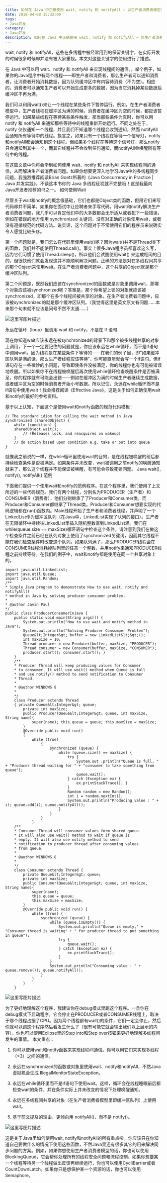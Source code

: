 ```yaml
---
title: 如何在 Java 中正确使用 wait, notify 和 notifyAll – 以生产者消费者模型为例
date: 2018-04-08 15:33:00
tags: 
- Java并发
category: 
- Java并发
description: 如何在 Java 中正确使用 wait, notify 和 notifyAll – 以生产者消费者模型为例
---
```


wait, notify 和 notifyAll，这些在多线程中被经常用到的保留关键字，在实际开发的时候很多时候却并没有被大家重视。本文对这些关键字的使用进行了描述。

在 Java 中可以用 wait、notify 和 notifyAll 来实现线程间的通信。。举个例子，如果你的Java程序中有两个线程——即生产者和消费者，那么生产者可以通知消费者，让消费者开始消耗数据，因为队列缓冲区中有内容待消费（不为空）。相应的，消费者可以通知生产者可以开始生成更多的数据，因为当它消耗掉某些数据后缓冲区不再为满。

我们可以利用wait()来让一个线程在某些条件下暂停运行。例如，在生产者消费者模型中，生产者线程在缓冲区为满的时候，消费者在缓冲区为空的时候，都应该暂停运行。如果某些线程在等待某些条件触发，那当那些条件为真时，你可以用 notify 和 notifyAll 来通知那些等待中的线程重新开始运行。不同之处在于，notify 仅仅通知一个线程，并且我们不知道哪个线程会收到通知，然而 notifyAll 会通知所有等待中的线程。换言之，如果只有一个线程在等待一个信号灯，notify和notifyAll都会通知到这个线程。但如果多个线程在等待这个信号灯，那么notify只会通知到其中一个，而其它线程并不会收到任何通知，而notifyAll会唤醒所有等待中的线程。

在这篇文章中你将会学到如何使用 wait、notify 和 notifyAll 来实现线程间的通信，从而解决生产者消费者问题。如果你想要更深入地学习Java中的多线程同步问题，我强烈推荐阅读Brian Goetz所著的《Java Concurrency in Practice | Java 并发实践》，不读这本书你的 Java 多线程征程就不完整哦！这是我最向Java开发者推荐的书之一。
如何使用Wait

尽管关于wait和notify的概念很基础，它们也都是Object类的函数，但用它们来写代码却并不简单。如果你在面试中让应聘者来手写代码，用wait和notify解决生产者消费者问题，我几乎可以肯定他们中的大多数都会无所适从或者犯下一些错误，例如在错误的地方使用 synchronized 关键词，没有对正确的对象使用wait，或者没有遵循规范的代码方法。说实话，这个问题对于不常使用它们的程序员来说确实令人感觉比较头疼。

第一个问题就是，我们怎么在代码里使用wait()呢？因为wait()并不是Thread类下的函数，我们并不能使用Thread.call()。事实上很多Java程序员都喜欢这么写，因为它们习惯了使用Thread.sleep()，所以他们会试图使用wait() 来达成相同的目的，但很快他们就会发现这并不能顺利解决问题。正确的方法是对在多线程间共享的那个Object来使用wait。在生产者消费者问题中，这个共享的Object就是那个缓冲区队列。

第二个问题是，既然我们应该在synchronized的函数或是对象里调用wait，那哪个对象应该被synchronized呢？答案是，那个你希望上锁的对象就应该被synchronized，即那个在多个线程间被共享的对象。在生产者消费者问题中，应该被synchronized的就是那个缓冲区队列。（我觉得这里是英文原文有问题……本来那个句末就不应该是问号不然不太通……）

![这里写图片描述](http://jbcdn2.b0.upaiyun.com/2015/07/5fda7f863416140cb97a8c8977dfd5db.png)


永远在循环（loop）里调用 wait 和 notify，不是在 If 语句

现在你知道wait应该永远在被synchronized的背景下和那个被多线程共享的对象上调用，下一个一定要记住的问题就是，你应该永远在while循环，而不是if语句中调用wait。因为线程是在某些条件下等待的——在我们的例子里，即“如果缓冲区队列是满的话，那么生产者线程应该等待”，你可能直觉就会写一个if语句。但if语句存在一些微妙的小问题，导致即使条件没被满足，你的线程你也有可能被错误地唤醒。所以如果你不在线程被唤醒后再次使用while循环检查唤醒条件是否被满足，你的程序就有可能会出错——例如在缓冲区为满的时候生产者继续生成数据，或者缓冲区为空的时候消费者开始小号数据。所以记住，永远在while循环而不是if语句中使用wait！我会推荐阅读《Effective Java》，这是关于如何正确使用wait和notify的最好的参考资料。

基于以上认知，下面这个是使用wait和notify函数的规范代码模板：

```
// The standard idiom for calling the wait method in Java 
synchronized (sharedObject) { 
    while (condition) { 
    sharedObject.wait(); 
        // (Releases lock, and reacquires on wakeup) 
    } 
    // do action based upon condition e.g. take or put into queue 
}
```

就像我之前说的一样，在while循环里使用wait的目的，是在线程被唤醒的前后都持续检查条件是否被满足。如果条件并未改变，wait被调用之前notify的唤醒通知就来了，那么这个线程并不能保证被唤醒，有可能会导致死锁问题。
Java wait(), notify(), notifyAll() 范例

下面我们提供一个使用wait和notify的范例程序。在这个程序里，我们使用了上文所述的一些代码规范。我们有两个线程，分别名为PRODUCER（生产者）和CONSUMER（消费者），他们分别继承了了Producer和Consumer类，而Producer和Consumer都继承了Thread类。Producer和Consumer想要实现的代码逻辑都在run()函数内。Main线程开始了生产者和消费者线程，并声明了一个LinkedList作为缓冲区队列（在Java中，LinkedList实现了队列的接口）。生产者在无限循环中持续往LinkedList里插入随机整数直到LinkedList满。我们在while(queue.size == maxSize)循环语句中检查这个条件。请注意到我们在做这个检查条件之前已经在队列对象上使用了synchronized关键词，因而其它线程不能在我们检查条件时改变这个队列。如果队列满了，那么PRODUCER线程会在CONSUMER线程消耗掉队列里的任意一个整数，并用notify来通知PRODUCER线程之前持续等待。在我们的例子中，wait和notify都是使用在同一个共享对象上的。

```
import java.util.LinkedList; 
import java.util.Queue; 
import java.util.Random; 
/** 
* Simple Java program to demonstrate How to use wait, notify and notifyAll() 
* method in Java by solving producer consumer problem.
* 
* @author Javin Paul 
*/
public class ProducerConsumerInJava { 
    public static void main(String args[]) { 
        System.out.println("How to use wait and notify method in Java"); 
        System.out.println("Solving Producer Consumper Problem"); 
        Queue&lt;Integer&gt; buffer = new LinkedList&lt;&gt;(); 
        int maxSize = 10; 
        Thread producer = new Producer(buffer, maxSize, "PRODUCER"); 
        Thread consumer = new Consumer(buffer, maxSize, "CONSUMER"); 
        producer.start(); consumer.start(); } 
    } 
    /** 
    * Producer Thread will keep producing values for Consumer 
    * to consumer. It will use wait() method when Queue is full 
    * and use notify() method to send notification to Consumer 
    * Thread. 
    * 
    * @author WINDOWS 8 
    * 
    */
    class Producer extends Thread 
    { private Queue&lt;Integer&gt; queue; 
        private int maxSize; 
        public Producer(Queue&lt;Integer&gt; queue, int maxSize, String name){ 
            super(name); this.queue = queue; this.maxSize = maxSize; 
        } 
        @Override public void run() 
        { 
            while (true) 
                { 
                    synchronized (queue) { 
                        while (queue.size() == maxSize) { 
                            try { 
                                System.out .println("Queue is full, " + "Producer thread waiting for " + "consumer to take something from queue"); 
                                queue.wait(); 
                            } catch (Exception ex) { 
                                ex.printStackTrace(); } 
                            } 
                            Random random = new Random(); 
                            int i = random.nextInt(); 
                            System.out.println("Producing value : " + i); queue.add(i); queue.notifyAll(); 
                        } 
                    } 
                } 
            } 
    /** 
    * Consumer Thread will consumer values form shared queue. 
    * It will also use wait() method to wait if queue is 
    * empty. It will also use notify method to send 
    * notification to producer thread after consuming values 
    * from queue. 
    * 
    * @author WINDOWS 8 
    * 
    */
    class Consumer extends Thread { 
        private Queue&lt;Integer&gt; queue; 
        private int maxSize; 
        public Consumer(Queue&lt;Integer&gt; queue, int maxSize, String name){ 
            super(name); 
            this.queue = queue; 
            this.maxSize = maxSize; 
        } 
        @Override public void run() { 
            while (true) { 
                synchronized (queue) { 
                    while (queue.isEmpty()) { 
                        System.out.println("Queue is empty," + "Consumer thread is waiting" + " for producer thread to put something in queue"); 
                        try { 
                            queue.wait(); 
                        } catch (Exception ex) { 
                            ex.printStackTrace(); 
                        } 
                    } 
                    System.out.println("Consuming value : " + queue.remove()); queue.notifyAll(); 
                } 
            } 
        } 
    }
```
	
![这里写图片描述](http://jbcdn2.b0.upaiyun.com/2015/07/19b8448d72b097bda0616b703b0d7db3.png)

为了更好地理解这个程序，我建议你在debug模式里跑这个程序。一旦你在debug模式下启动程序，它会停止在PRODUCER或者CONSUMER线程上，取决于哪个线程占据了CPU。因为两个线程都有wait()的条件，它们一定会停止，然后你就可以跑这个程序然后看发生什么了（很有可能它就会输出我们以上展示的内容）。你也可以使用Eclipse里的Step into和Step over按钮来更好地理解多线程间发生的事情。
本文重点：

1. 你可以使用wait和notify函数来实现线程间通信。你可以用它们来实现多线程（>3）之间的通信。

2. 永远在synchronized的函数或对象里使用wait、notify和notifyAll，不然Java虚拟机会生成 IllegalMonitorStateException。

3. 永远在while循环里而不是if语句下使用wait。这样，循环会在线程睡眠前后都检查wait的条件，并在条件实际上并未改变的情况下处理唤醒通知。

4. 永远在多线程间共享的对象（在生产者消费者模型里即缓冲区队列）上使用wait。

5. 基于前文提及的理由，更倾向用 notifyAll()，而不是 notify()。

![这里写图片描述](http://jbcdn2.b0.upaiyun.com/2015/07/fb4daecd5650cb2c82b9eb7cd9d54e3f.png)

这是关于Java里如何使用wait, notify和notifyAll的所有重点啦。你应该只在你知道自己要做什么的情况下使用这些函数，不然Java里还有很多其它的用来解决同步问题的方案。例如，如果你想使用生产者消费者模型的话，你也可以使用BlockingQueue，它会帮你处理所有的线程安全问题和流程控制。如果你想要某一个线程等待另一个线程做出反馈再继续运行，你也可以使用CycliBarrier或者CountDownLatch。如果你只是想保护某一个资源的话，你也可以使用Semaphore。